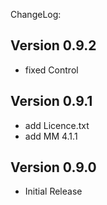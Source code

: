 ChangeLog:

## Version 0.9.2
 * fixed Control

## Version 0.9.1
 * add Licence.txt 
 * add MM 4.1.1 

## Version 0.9.0
 * Initial Release
